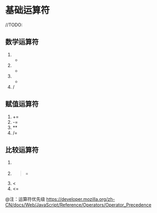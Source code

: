 # 基础运算符

//TODO:

## 数学运算符
1. +
2. -
3. *
4. /

## 赋值运算符
1. +=
2. -=
3. **
4. /=

## 比较运算符
1. >
2. >=
3. <
4. <=


@注：运算符优先级 https://developer.mozilla.org/zh-CN/docs/Web/JavaScript/Reference/Operators/Operator_Precedence
